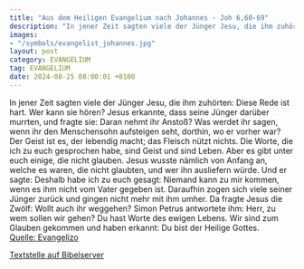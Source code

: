 ```yaml
---
title: "Aus dem Heiligen Evangelium nach Johannes - Joh 6,60-69"
description: "In jener Zeit sagten viele der Jünger Jesu, die ihm zuhörten: Diese Rede ist hart. Wer kann sie hören? Jesus erkannte, dass seine Jünger darüber murrten, und fragte sie: Daran nehmt ihr Anstoß? Was werdet ihr sagen, wenn ihr den Menschensohn aufsteigen seht, dorthin, wo er vorher...."
images:
- "/symbols/evangelist_johannes.jpg"
layout: post
category: EVANGELIUM
tag: EVANGELIUM
date: 2024-08-25 08:00:01 +0100
---
```

In jener Zeit sagten viele der Jünger Jesu, die ihm zuhörten: Diese Rede ist hart. Wer kann sie hören?
Jesus erkannte, dass seine Jünger darüber murrten, und fragte sie: Daran nehmt ihr Anstoß?
Was werdet ihr sagen, wenn ihr den Menschensohn aufsteigen seht, dorthin, wo er vorher war?
Der Geist ist es, der lebendig macht; das Fleisch nützt nichts.<!--more--> Die Worte, die ich zu euch gesprochen habe, sind Geist und sind Leben.
Aber es gibt unter euch einige, die nicht glauben. Jesus wusste nämlich von Anfang an, welche es waren, die nicht glaubten, und wer ihn ausliefern würde.
Und er sagte: Deshalb habe ich zu euch gesagt: Niemand kann zu mir kommen, wenn es ihm nicht vom Vater gegeben ist.
Daraufhin zogen sich viele seiner Jünger zurück und gingen nicht mehr mit ihm umher.
Da fragte Jesus die Zwölf: Wollt auch ihr weggehen?
Simon Petrus antwortete ihm: Herr, zu wem sollen wir gehen? Du hast Worte des ewigen Lebens.
Wir sind zum Glauben gekommen und haben erkannt: Du bist der Heilige Gottes.<br>
[Quelle: Evangelizo](https://evangeliumtagfuertag.org/DE/gospel)

[Textstelle auf Bibelserver](https://www.bibleserver.com/EU/Johannes6,60-69)
